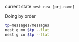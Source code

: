 current state
`nest new [prj-name]`

Doing by order

```bash
tp=messages/messages
nest g mo $tp --flat
nest g co $tp --flat

```
